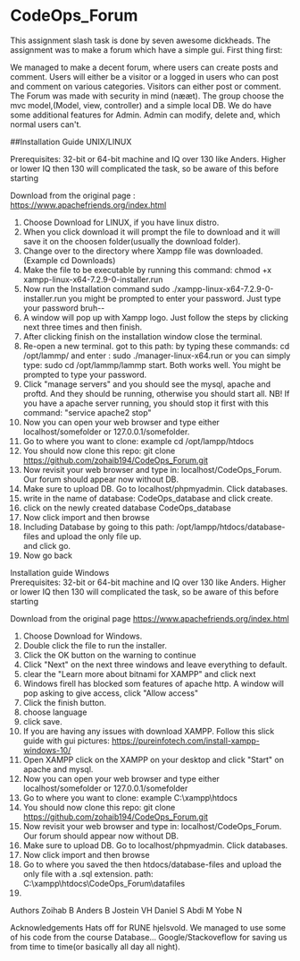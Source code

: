 # CodeOps_Forum

This assignment slash task is done by seven awesome dickheads.
The assignment was to make a forum which have a simple gui.
First thing first:


We managed to make a decent forum, where users can create posts and comment.
Users will either be a visitor or a logged in users who can post and comment on various categories.
Visitors can either post or comment. The Forum was made with security in mind (nææt).
The group choose the mvc model,(Model, view, controller) and a simple local DB. We do have some additional features for Admin. Admin can modify, delete and, which normal users can't.   



##Installation Guide UNIX/LINUX  

Prerequisites: 32-bit or 64-bit machine and IQ over 130 like Anders.
Higher or lower IQ then 130 will complicated the task, so be aware of this before starting

Download  from the original page :  https://www.apachefriends.org/index.html
1. Choose Download  for LINUX, if you have linux distro.
2. When you click download it will prompt the  file to download and it will
save it on the choosen folder(usually the download folder).
3. Change over to the directory where Xampp file was downloaded. (Example cd Downloads)
4. Make the file to be executable by running this command:
 chmod +x xampp-linux-x64-7.2.9-0-installer.run﻿
5. Now run the Installation command sudo ./xampp-linux-x64-7.2.9-0-installer.run
  you might be prompted to enter your password. Just type your password bruh--
6. A window will pop up with Xampp logo. Just follow the steps by clicking next
   three times and then finish.
7. After clicking finish on the installation window close the terminal.
8. Re-open a new terminal. got to this path: by typing these commands:
    cd /opt/lammp/ and enter : sudo ./manager-linux-x64.run or you can simply type:
    sudo cd /opt/lammp/lammp start. Both works well. You might be prompted to type your
    password.
9.  Click "manage servers" and you should see the mysql, apache and proftd. And
    they should be running, otherwise you should start all. NB! If you have a apache
    server running, you should stop it first with this command: "service apache2 stop"
10.  Now you can open your web browser and type either localhost/somefolder or
      127.0.0.1/somefolder.
11. Go to where you want to clone: example cd /opt/lampp/htdocs
12. You should now clone this repo: git clone https://github.com/zohaib194/CodeOps_Forum.git
13. Now revisit your web browser and type in: localhost/CodeOps_Forum. Our forum should appear now without DB.
14. Make sure to upload DB. Go to localhost/phpmyadmin. Click databases.
15. write in the name of database: CodeOps_database and click create.
16. click on the newly created database CodeOps_database
17. Now click import and then browse
18. Including Database by going to this path:  /opt/lampp/htdocs/database-files and upload the only file up.   
and click go.
19. Now go back

Installation guide Windows       
Prerequisites: 32-bit or 64-bit machine and IQ over 130 like Anders.
Higher or lower IQ then 130 will complicated the task, so be aware of this before starting

Download  from the original page https://www.apachefriends.org/index.html
1. Choose Download  for Windows.
2. Double click the file to run the installer.
3. Click the OK button on the warning to continue
4. Click "Next" on the next three windows and leave everything to default.
5. clear the "Learn more about bitnami for XAMPP" and click next
6. Windows firell has blocked som features of apache http. A window
   will pop asking to give access, click "Allow access"
7. Click the finish button.
8. choose language
9. click save.
10. If you are having any issues with download XAMPP. Follow this slick guide with gui pictures: https://pureinfotech.com/install-xampp-windows-10/
11. Open XAMPP click on the XAMPP on your desktop and click "Start" on apache and mysql.
12. Now you can open your web browser and type either localhost/somefolder or
      127.0.0.1/somefolder
13. Go to where you want to clone: example C:\xampp\htdocs
14. You should now clone this repo: git clone https://github.com/zohaib194/CodeOps_Forum.git
15. Now revisit your web browser and type in: localhost/CodeOps_Forum. Our forum should appear now without DB.
16. Make sure to upload DB. Go to localhost/phpmyadmin. Click databases.
17.  Now click import and then browse
18. Go to where you saved the  then htdocs/database-files and upload the only file with a .sql extension. path: C:\xampp\htdocs\CodeOps_Forum\datafiles
19.




Authors
Zoihab B
Anders B
Jostein VH
Daniel S
Abdi  M
Yobe  N



Acknowledgements
Hats off for RUNE hjelsvold. We managed to use some of his code from the course Database...
Google/Stackoveflow for saving us from time to time(or basically all day all night).
